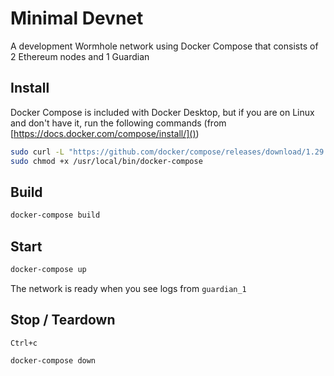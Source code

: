 # Minimal Devnet

A development Wormhole network using Docker Compose that consists of 2 Ethereum nodes and 1 Guardian

## Install

Docker Compose is included with Docker Desktop, but if you are on Linux and don't have it, run the following commands (from [https://docs.docker.com/compose/install/]())

```bash
sudo curl -L "https://github.com/docker/compose/releases/download/1.29.2/docker-compose-$(uname -s)-$(uname -m)" -o /usr/local/bin/docker-compose
sudo chmod +x /usr/local/bin/docker-compose
```

## Build

```bash
docker-compose build
```

## Start

```bash
docker-compose up
```

The network is ready when you see logs from `guardian_1`

## Stop / Teardown

`Ctrl+c`

```bash
docker-compose down
```

